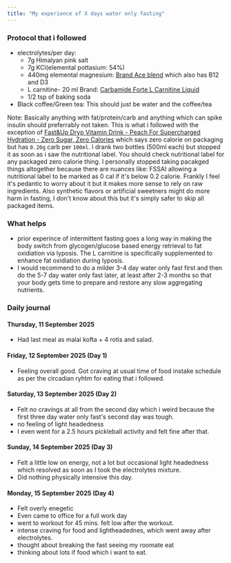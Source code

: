 ```yaml
---
title: "My experience of X days water only fasting"
---
```


### Protocol that i followed

 - electrolytes/per day: 
   - 7g Himalyan pink salt 
   - 7g KCl(elemental pottasium: 54%)
   - 440mg elemental magnesium: [Brand Ace blend](https://aceblend.com/products/max-magnesium?variant=45549307658498) which also has B12 and D3
   - L carnitine- 20 ml Brand: [Carbamide Forte L Carnitine Liquid](https://www.amazon.in/Carbamide-Forte-Carnitine-Serving-Vitamins/dp/B0BF5CXW9B)
   - 1/2 tsp of baking soda
  - Black coffee/Green tea: This should just be water and the coffee/tea

Note: Basically anything with fat/protein/carb and anything which can spike insulin should preferrably not taken. This is what i followed with the exception of [Fast&Up Dryp Vitamin Drink - Peach
For Supercharged Hydration - Zero Sugar, Zero Calories](https://in.fastandup.com/products/fast-up-dryp-vitamin-drink-peach-flavour?srsltid=AfmBOooQNShgAKwiXnaMl1oBf0JAuWcEt170pcx34eBSAHB6W5Zm7ylr) which says zero calorie on packaging but has `0.20g` carb per `100ml`. I drank two bottles (500ml each) but stopped it as soon as i saw the nutritional label. You should check nutritional label for any packaged zero calorie thing. I personally stopped taking pacakged things altogether because there are nuances like: FSSAI allowing a nutritional label to be marked as 0 cal if it's below 0.2 calorie. Frankly I feel it's pedantic to worry about it but it makes more sense to rely on raw ingredients. Also synthetic flavors or artificial sweetners might do more harm in fasting, I don't know about this but it's simply safer to skip all packaged items.

### What helps

- prior experince of intermittent fasting goes a long way in making the body switch from glycogen/glucose based energy retrieval to fat oxidiation via lyposis. The L carnitine is specifically supplemented to enhance fat oxidiation during lyposis.
- I would recommend to do a milder 3-4 day water only fast first and then do the 5-7 day water only fast later, at least after 2-3 months so that your body gets time to prepare and restore any slow aggregating nutrients.


### Daily journal

#### Thursday, 11 September 2025

- Had last meal as malai kofta + 4 rotis and salad.

#### Friday, 12 September 2025 (Day 1)
- Feeling overall good. Got craving at usual time of food instake schedule as per the circadian ryhtm for eating that i followed. 

#### Saturday, 13 September 2025 (Day 2)
- Felt no cravings at all from the second day which i weird because the first three day water only fast's second day was tough.
- no feeling of light headedness
- I even went for a 2.5 hours pickleball activity and felt fine after that.

#### Sunday, 14 September 2025 (Day 3)
- Felt a little low on energy, not a lot but occasional light headedness which resolved as soon as I took the electrolytes mixture.
- Did nothing physically intensive this day.

#### Monday, 15 September 2025 (Day 4)
- Felt overly enegetic
- Even came to office for a full work day
- went to workout for 45 mins. felt low after the workout.
- intense craving for food and lightheadednes, which went away after electrolytes.
- thought about breaking the fast seeing my roomate eat
- thinking about lots if food which i want to eat.

